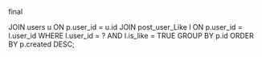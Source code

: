 final

JOIN users u ON p.user_id = u.id
JOIN post_user_Like l ON p.user_id = l.user_id
WHERE l.user_id = ? AND l.is_like = TRUE
GROUP BY p.id
ORDER BY p.created DESC;